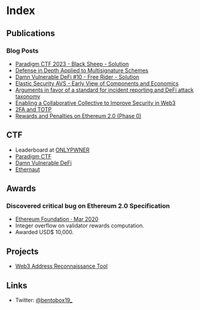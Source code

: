 # Index

## Publications

### Blog Posts

* [Paradigm CTF 2023 - Black Sheep - Solution](https://bentobox19.github.io/posts/paradigm-ctf-2023-black-sheep)
* [Defense in Depth Applied to Multisignature Schemes](https://bentobox19.github.io/posts/defense-in-depth-applied-to-multisig-schemes)
* [Damn Vulnerable DeFi #10 - Free Rider - Solution](https://bentobox19.github.io/posts/dvd-10-free-rider-challenge)
* [Elastic Security AVS - Early View of Components and Economics](https://bentobox19.github.io/posts/elastic-security-avs-early-view)
* [Arguments in favor of a standard for incident reporting and DeFi attack taxonomy](https://bentobox19.github.io/posts/stix-and-defi-attack-taxonomy)
* [Enabling a Collaborative Collective to Improve Security in Web3](https://consensys.io/blog/enabling-collaborative-collective-improve-security-web3)
* [2FA and TOTP](https://bentobox19.github.io/posts/2fa-and-totp)
* [Rewards and Penalties on Ethereum 2.0 (Phase 0)](https://consensyscodefi.medium.com/rewards-and-penalties-on-ethereum-2-0-phase-0-consensys-codefi-50d9bc5e98e5)

## CTF

* Leaderboard at [ONLYPWNER](https://onlypwner.xyz/leaderboard)
* [Paradigm CTF](https://github.com/bentobox19/paradigm-ctf/)
* [Damn Vulnerable DeFi](https://github.com/bentobox19/damn-vulnerable-defi)
* [Ethernaut](https://github.com/bentobox19/ethernaut)

## Awards

### Discovered critical bug on Ethereum 2.0 Specification

* [Ethereum Foundation · Mar 2020](https://blog.ethereum.org/2020/03/31/eth2-quick-update-no-10/)
* Integer overflow on validator rewards computation.
* Awarded USD$ 10,000.

## Projects

* [Web3 Address Reconnaissance Tool](https://github.com/bentobox19/web3-address-recon)

## Links

* Twitter: [@bentobox19\_](https://twitter.com/bentobox19_)
